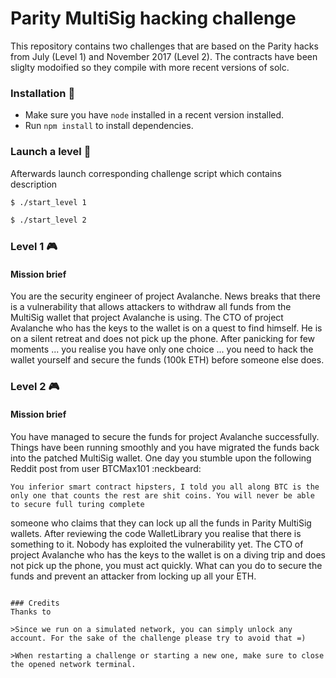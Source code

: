 # Parity MultiSig hacking challenge 

This repository contains two challenges that are based on the Parity hacks from July (Level 1) and November 2017 (Level 2). The contracts have been sliglty modoified so they compile with more recent versions of solc. 

### Installation :minidisc:

- Make sure you have `node` installed in a recent version installed.
- Run `npm install` to install dependencies. 

### Launch a level :rocket:

Afterwards launch corresponding challenge script which contains description

```bash
$ ./start_level 1

$ ./start_level 2
```

### Level 1 :video_game:

#### Mission brief 

You are the security engineer of project Avalanche. News breaks that there is a vulnerability that allows attackers to withdraw all funds from the MultiSig wallet that project Avalanche is using. The CTO of project Avalanche who has the keys to the wallet is on a quest to find himself. He is on a silent retreat and does not pick up the phone. After panicking for few moments ... you realise you have only one choice ... you need to hack the wallet yourself and secure the funds (100k ETH) before someone else does.



### Level 2 :video_game:

#### Mission brief 

You have managed to secure the funds for project Avalanche successfully. Things have been running smoothly and you have migrated the funds back into the patched MultiSig wallet. One day you stumble upon the following Reddit post from user BTCMax101 :neckbeard:

```
You inferior smart contract hipsters, I told you all along BTC is the only one that counts the rest are shit coins. You will never be able to secure full turing complete  
```

someone who claims that they can lock up all the funds in Parity MultiSig wallets. After reviewing the code WalletLibrary you realise that there is something to it. Nobody has exploited the vulnerability yet. The CTO of project Avalanche who has the keys to the wallet is on a diving trip and does not pick up the phone, you must act quickly. What can you do to secure the funds and prevent an attacker from locking up all your ETH.

```

### Credits
Thanks to 

>Since we run on a simulated network, you can simply unlock any account. For the sake of the challenge please try to avoid that =)

>When restarting a challenge or starting a new one, make sure to close the opened network terminal.
